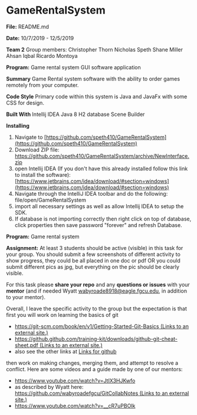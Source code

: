 #
# GameRentalSystem
**File:**
README.md

**Date:**
10/7/2019 - 12/5/2019

**Team 2**
Group members:
Christopher Thorn
Nicholas Speth
Shane Miller
Ahsan Iqbal
Ricardo Montoya

**Program:**
Game rental system GUI software application 

**Summary**
Game Rental system software with the ability to order games remotely from your computer. 

**Code Style**
Primary code within this system is Java and JavaFx with some CSS for design.

**Built With**
Intellij IDEA
Java 8
H2 database
Scene Builder

**Installing**
1. Navigate to [https://github.com/speth410/GameRentalSystem](https://github.com/speth410/GameRentalSystem)
2. Download ZIP file: https://github.com/speth410/GameRentalSystem/archive/NewInterface.zip
3. open Intellij IDEA (If you don't have this already installed follow this link to install the software): [https://www.jetbrains.com/idea/download/#section=windows](https://www.jetbrains.com/idea/download/#section=windows)
4. Navigate through the IntelliJ IDEA toolbar and do the following: file/open/GameRentalSystem
5. import all necessary settings as well as allow Intellij IDEA to setup the SDK. 
6. If database is not importing correctly then right click on top of database, click properties then save password "forever" and refresh Database.





**Program:**
Game rental system

**Assignment:**
At least 3 students should be active (visible) in this task for your group. You should submit a few screenshots of different activity to show progress, they could be all placed in one doc or pdf OR you could submit different pics as jpg, but everything on the pic should be clearly visible.

For this task please  **share your repo**  and any  **questions or issues**  with your  **mentor**  (and if needed Wyatt  [wabyroade8918@eagle.fgcu.edu](mailto:wabyroade8918@eagle.fgcu.edu), in addition to your mentor).

Overall, I leave the specific activity to the group but the expectation is that first you will work on learning the basics of git

-   [https://git-scm.com/book/en/v1/Getting-Started-Git-Basics (Links to an external site.)](https://git-scm.com/book/en/v1/Getting-Started-Git-Basics)
-   [https://github.github.com/training-kit/downloads/github-git-cheat-sheet.pdf (Links to an external site.)](https://github.github.com/training-kit/downloads/github-git-cheat-sheet.pdf)
-   also see the other links at  [Links for github](https://fgcu.instructure.com/courses/509466/pages/links-for-github "Links for github")

then work on making changes, merging them, and attempt to resolve a conflict. Here are some videos and a guide made by one of our mentors:

-   https://www.youtube.com/watch?v=JtIX3HJKwfo
-   as described by Wyatt here:  [https://github.com/wabyroadefgcu/GitCollabNotes (Links to an external site.)](https://github.com/wabyroadefgcu/GitCollabNotes)
-   https://www.youtube.com/watch?v=__cR7uPBOIk
